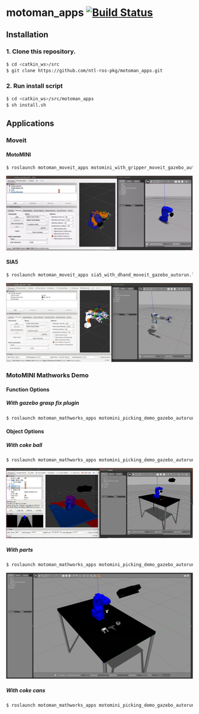 # motoman_apps [![Build Status](https://travis-ci.org/ntl-ros-pkg/motoman_apps.svg?branch=master)](https://travis-ci.org/ntl-ros-pkg/motoman_apps)

## Installation
### 1. Clone this repository.
```bash
$ cd <catkin_ws>/src
$ git clone https://github.com/ntl-ros-pkg/motoman_apps.git
```
### 2. Run install script
```bash
$ cd <catkin_ws>/src/motoman_apps
$ sh install.sh
```

## Applications
### Moveit
#### MotoMINI
```bash
$ roslaunch motoman_moveit_apps motomini_with_gripper_moveit_gazebo_autorun.launch
```

[![motomini_gripper_gazebo_moveit](.images/motomini_gripper_gazebo_moveit.jpg)](https://youtu.be/l5X38tWWEHU)

#### SIA5
```bash
$ roslaunch motoman_moveit_apps sia5_with_dhand_moveit_gazebo_autorun.launch
```
![sia5_dhand_gazebo_moveit](.images/sia5_dhand_gazebo_moveit.png)

### MotoMINI Mathworks Demo
#### Function Options
##### With gazebo grasp fix plugin
```bash
$ roslaunch motoman_mathworks_apps motomini_picking_demo_gazebo_autorun.launch load_grasp_fix:=true
```

#### Object Options
##### With coke ball
```bash
$ roslaunch motoman_mathworks_apps motomini_picking_demo_gazebo_autorun.launch
```

![motomini_mathworks_demo](.images/motomini_gazebo_mathworks.png)

##### With parts
```bash
$ roslaunch motoman_mathworks_apps motomini_picking_demo_gazebo_autorun.launch world:=motomini_with_table_parts
```

![motomini_mathworks_demo_parts](.images/motomini_gazebo_mathworks_parts.png)

##### With coke cans
```bash
$ roslaunch motoman_mathworks_apps motomini_picking_demo_gazebo_autorun.launch world:=motomini_with_table_coke
```


